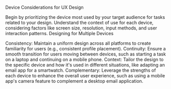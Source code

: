 Device Considerations for UX Design

Begin by prioritizing the device most used by your target audience for tasks related to your design.
Understand the context of use for each device, considering factors like screen size, resolution, input methods, and user interaction patterns.
Designing for Multiple Devices

Consistency: Maintain a uniform design across all platforms to create familiarity for users (e.g., consistent profile placement).
Continuity: Ensure a smooth transition for users moving between devices, such as starting a task on a laptop and continuing on a mobile phone.
Context: Tailor the design to the specific device and how it's used in different situations, like adapting an email app for a smartwatch.
Complementary: Leverage the strengths of each device to enhance the overall user experience, such as using a mobile app's camera feature to complement a desktop email application.
